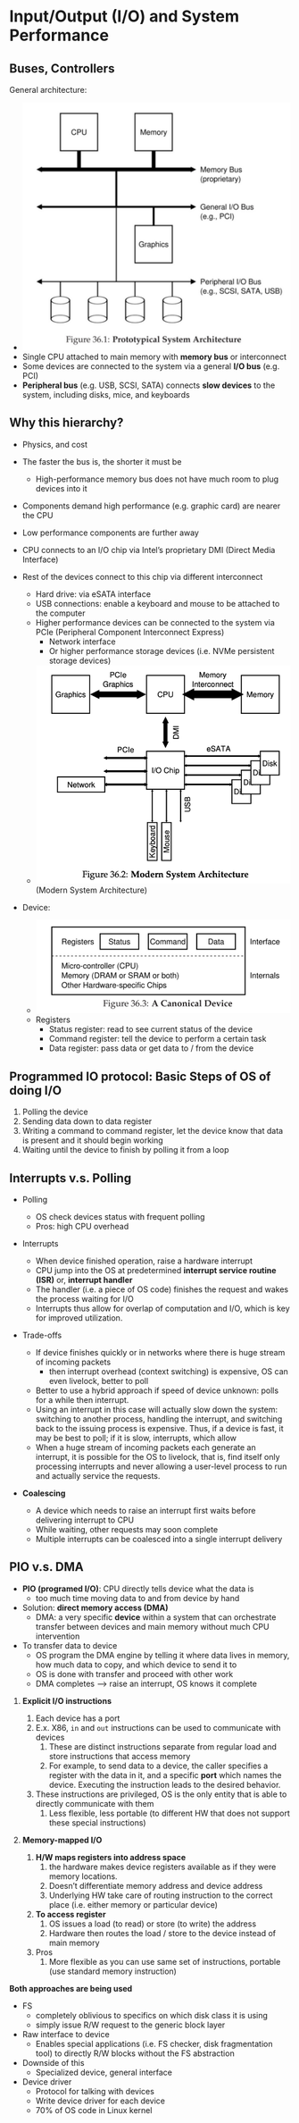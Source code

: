 # Input/Output (I/O) and System Performance

## Buses, Controllers


General architecture:
- ![alt text](images/31-io/system-architecture.png)
- Single CPU attached to main memory with **memory bus** or interconnect
- Some devices are connected to the system via a general **I/O bus** (e.g. PCI)
- **Peripheral bus** (e.g. USB, SCSI, SATA) connects **slow devices** to the system, including disks, mice, and keyboards
  
## Why this hierarchy? 

- Physics, and cost
- The faster the bus is, the shorter it must be
    - High-performance memory bus does not have much room to plug devices into it
- Components demand high performance (e.g. graphic card) are nearer the CPU
- Low performance components are further away
- CPU connects to an I/O chip via Intel’s proprietary DMI (Direct Media Interface)
- Rest of the devices connect to this chip via different interconnect
    - Hard drive: via eSATA interface
    - USB connections: enable a keyboard and mouse to be attached to the computer
    - Higher performance devices can be connected to the system via PCIe (Peripheral Component Interconnect Express)
        - Network interface
        - Or higher performance storage devices (i.e. NVMe persistent storage devices)
    - ![alt text](images/31-io/modern-system-architecture.png.png)(Modern System Architecture)

- Device:
  - ![alt text](images/31-io/canonical-device.png)
  - Registers 
    - Status register: read to see current status of the device 
    - Command register: tell the device to perform a certain task
    - Data register: pass data or get data to / from the device 

## Programmed IO protocol: Basic Steps of OS of doing I/O

1. Polling the device 
2. Sending data down to data register 
3. Writing a command to command register, let the device know that data is present and it should begin working
4. Waiting until the device to finish by polling it from a loop 

## Interrupts v.s. Polling

- Polling
    - OS check devices status with frequent polling
    - Pros: high CPU overhead
- Interrupts
    - When device finished operation, raise a hardware interrupt
    - CPU jump into the OS at predetermined **interrupt service routine (ISR)** or, **interrupt handler**
    - The handler (i.e. a piece of OS code) finishes the request and wakes the process waiting for I/O
    - Interrupts thus allow for overlap of computation and I/O, which is key for improved utilization. 
- Trade-offs
    - If device finishes quickly or in networks where there is huge stream of incoming packets
        - then interrupt overhead (context switching) is expensive, OS can even livelock, better to poll
    - Better to use a hybrid approach if speed of device unknown: polls for a while then interrupt. 
    -  Using an interrupt in this case will actually slow down the system: switching to another process, handling the interrupt, and switching back to the issuing process is expensive. Thus, if a device is fast, it may be best to poll; if it is slow, interrupts, which allow
    -  When a huge stream of incoming packets each generate an interrupt, it is possible for the OS to livelock, that is, find itself only processing interrupts and never allowing a user-level process to run and actually service the requests.

- **Coalescing**
    - A device which needs to raise an interrupt first waits before delivering interrupt to CPU
    - While waiting, other requests may soon complete
    - Multiple interrupts can be coalesced into a single interrupt delivery
  
## PIO v.s. DMA

- **PIO (programed I/O)**: CPU directly tells device what the data is
    - too much time moving data to and from device by hand
- Solution: **direct memory access (DMA)**
    - DMA: a very specific **device** within a system that can orchestrate transfer between devices and main memory without much CPU intervention
- To transfer data to device
    - OS program the DMA engine by telling it where data lives in memory, how much data to copy, and which device to send it to
    - OS is done with transfer and proceed with other work
    - DMA completes —> raise an interrupt, OS knows it complete


1. **Explicit I/O instructions** 
    1. Each device has a port
    2. E.x. X86, `in` and `out` instructions can be used to communicate with devices
        1. These are distinct instructions separate from regular load and store instructions that access memory 
        2. For example, to send data to a device, the caller specifies a register with the data in it, and a specific **port** which names the device. Executing the instruction leads to the desired behavior.
    3. These instructions are privileged, OS is the only entity that is able to directly communicate with them 
        1. Less flexible, less portable (to different HW that does not support these special instructions)

2. **Memory-mapped I/O**    
    1. **H/W maps registers into address space**  
        1. the hardware makes device registers available as if they were memory locations.
        2. Doesn’t differentiate memory address and device address 
        3. Underlying HW take care of routing instruction to the correct place (i.e. either memory or particular device) 
    2. **To access register** 
        1. OS issues a load (to read) or store (to write) the address 
        2. Hardware then routes the load / store to the device instead of main memory 
    3. Pros
        1. More flexible as you can use same set of instructions, portable (use standard memory instruction)

**Both approaches are being used**
- FS
    - completely oblivious to specifics on which disk class it is using
    - simply issue R/W request to the generic block layer
- Raw interface to device
    - Enables special applications (i.e. FS checker, disk fragmentation tool) to directly R/W blocks without the FS abstraction
- Downside of this
    - Specialized device, general interface
- Device driver
    - Protocol for talking with devices
    - Write device driver for each device
    - 70% of OS code in Linux kernel

